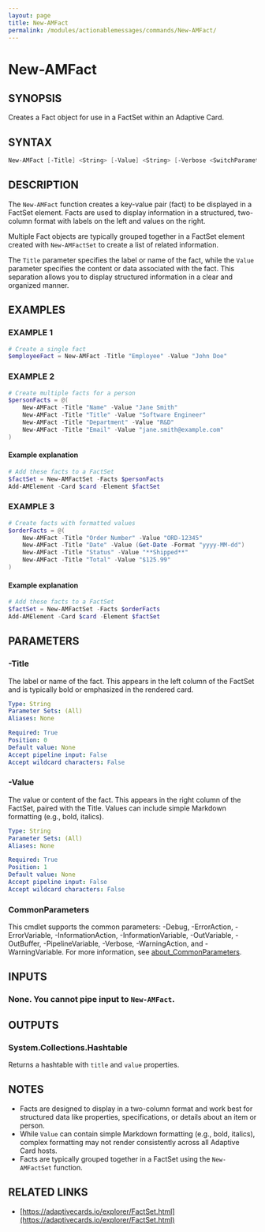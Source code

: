 ```yaml
---
layout: page
title: New-AMFact
permalink: /modules/actionablemessages/commands/New-AMFact/
---
```


# New-AMFact

## SYNOPSIS
Creates a Fact object for use in a FactSet within an Adaptive Card.

## SYNTAX

```powershell
New-AMFact [-Title] <String> [-Value] <String> [-Verbose <SwitchParameter>] [-Debug <SwitchParameter>] [-ErrorAction <ActionPreference>] [-WarningAction <ActionPreference>] [-InformationAction <ActionPreference>] [-ProgressAction <ActionPreference>] [-ErrorVariable <String>] [-WarningVariable <String>] [-InformationVariable <String>] [-OutVariable <String>] [-OutBuffer <Int32>] [-PipelineVariable <String>] [<CommonParameters>]
```

## DESCRIPTION
The `New-AMFact` function creates a key-value pair (fact) to be displayed in a FactSet element.
Facts are used to display information in a structured, two-column format with labels on the left
and values on the right.

Multiple Fact objects are typically grouped together in a FactSet element created with `New-AMFactSet`
to create a list of related information.

The `Title` parameter specifies the label or name of the fact, while the `Value` parameter specifies
the content or data associated with the fact. This separation allows you to display structured information
in a clear and organized manner.

## EXAMPLES

### EXAMPLE 1
```powershell
# Create a single fact
$employeeFact = New-AMFact -Title "Employee" -Value "John Doe"
```


### EXAMPLE 2
```powershell
# Create multiple facts for a person
$personFacts = @(
    New-AMFact -Title "Name" -Value "Jane Smith"
    New-AMFact -Title "Title" -Value "Software Engineer"
    New-AMFact -Title "Department" -Value "R&D"
    New-AMFact -Title "Email" -Value "jane.smith@example.com"
)
```

#### Example explanation
```powershell
# Add these facts to a FactSet
$factSet = New-AMFactSet -Facts $personFacts
Add-AMElement -Card $card -Element $factSet
```

### EXAMPLE 3
```powershell
# Create facts with formatted values
$orderFacts = @(
    New-AMFact -Title "Order Number" -Value "ORD-12345"
    New-AMFact -Title "Date" -Value (Get-Date -Format "yyyy-MM-dd")
    New-AMFact -Title "Status" -Value "**Shipped**"
    New-AMFact -Title "Total" -Value "$125.99"
)
```

#### Example explanation
```powershell
# Add these facts to a FactSet
$factSet = New-AMFactSet -Facts $orderFacts
Add-AMElement -Card $card -Element $factSet
```
## PARAMETERS

### -Title
The label or name of the fact. This appears in the left column of the FactSet
and is typically bold or emphasized in the rendered card.

```yaml
Type: String
Parameter Sets: (All)
Aliases: None

Required: True
Position: 0
Default value: None
Accept pipeline input: False
Accept wildcard characters: False
```

### -Value
The value or content of the fact. This appears in the right column of the FactSet,
paired with the Title. Values can include simple Markdown formatting (e.g., bold, italics).

```yaml
Type: String
Parameter Sets: (All)
Aliases: None

Required: True
Position: 1
Default value: None
Accept pipeline input: False
Accept wildcard characters: False
```

### CommonParameters
This cmdlet supports the common parameters: -Debug, -ErrorAction, -ErrorVariable, -InformationAction, -InformationVariable, -OutVariable, -OutBuffer, -PipelineVariable, -Verbose, -WarningAction, and -WarningVariable. For more information, see [about_CommonParameters](https://learn.microsoft.com/en-us/powershell/module/microsoft.powershell.core/about/about_commonparameters).

## INPUTS
### None. You cannot pipe input to `New-AMFact`.

## OUTPUTS
### System.Collections.Hashtable
Returns a hashtable with `title` and `value` properties.

## NOTES
- Facts are designed to display in a two-column format and work best for structured
  data like properties, specifications, or details about an item or person.
- While `Value` can contain simple Markdown formatting (e.g., bold, italics),
  complex formatting may not render consistently across all Adaptive Card hosts.
- Facts are typically grouped together in a FactSet using the `New-AMFactSet` function.

## RELATED LINKS
- [https://adaptivecards.io/explorer/FactSet.html](https://adaptivecards.io/explorer/FactSet.html)
